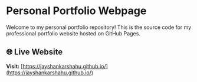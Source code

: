 # Personal Portfolio Webpage

Welcome to my personal portfolio repository! This is the source code for my professional portfolio website hosted on GitHub Pages.

## 🌐 Live Website
**Visit:** [https://jayshankarshahu.github.io/](https://jayshankarshahu.github.io/)